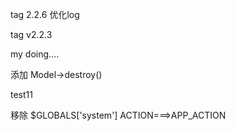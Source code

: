 tag 2.2.6
优化log


tag v2.2.3

my doing....

添加 Model->destroy()

test11

移除 $GLOBALS['system']
ACTION===>APP_ACTION